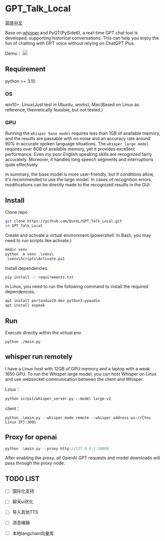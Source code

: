 # GPT_Talk_Local
[简体中文](https://github.com/QureL/horn/blob/main/README_cn.md)

Base on [whisper](https://openai.com/research/whisper) and PyQT(PySide6), a real-time GPT chat tool is developed, supporting historical conversations. This can help you enjoy the fun of chatting with GPT voice without relying on ChatGPT Plus.

Demo：
[![](https://i.ytimg.com/vi/kg4KivftTps/maxresdefault.jpg)](https://youtu.be/kg4KivftTps?si=LZI5ShF5fhIqFjWj "")



## Requirement

python >= 3.10

### OS

win10+, Linux(Just test in Ubuntu, works), Mac(Based on Linux as reference, theoretically feasible, but not tested.)

### GPU

Running the `whisper base model` requires less than 1GB of available memory, and the results are passable with no noise and an accuracy rate around 90% in accurate spoken language situations. The `whisper large model` requires over 8GB of available memory, yet it provides excellent performance. Even my poor English speaking skills are recognized fairly accurately. Moreover, it handles long speech segments and interruptions quite effectively.

In summary, the base model is more user-friendly, but if conditions allow, it's recommended to use the large model. In cases of recognition errors, modifications can be directly made to the recognized results in the GUI.

## Install

Clone repo

```bash
git clone https://github.com/QureL/GPT_Talk_Local.git
cd GPT_Talk_Local
```

Create and activate a virtual environment.(powershell. In Bash, you may need to run scripts like activate.)

```powershell
mkdir venv
python -m venv .\venv\
.\venv\Scripts\Activate.ps1
```

Install dependencies.

```bash
pip install -r requirements.txt
```

In Linux, you need to run the following command to install the required dependencies.
```bash
apt install portaudio19-dev python3-pyaudio
apt install espeak
```

## Run

Execute directly within the virtual env.

```
python ./main.py
```

## whisper run remotely

I have a Linux host with 12GB of GPU memory and a laptop with a weak 1650 GPU. To run the Whisper large model, you can host Whisper on Linux and use websocket communication between the client and Whisper.

Linux：

```
python scrpit/whisper_server.py --model large-v2
```

client：

```
python .\main.py --whisper_mode remote --whisper_address ws://{You Linux IP}:3001
```

## Proxy for openai

```powershell
python .\main.py --proxy http://127.0.0.1:10809
```

After enabling the proxy, all OpenAI GPT requests and model downloads will pass through the proxy node.

## TODO LIST

- [ ] 国际化支持
- [ ] 聊天ui优化
- [ ] 导入其他TTS
- [ ] 消息编辑
- [ ] 本地langchain向量库

